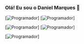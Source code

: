 ### Olá! Eu sou o Daniel Marques 👋


[![Programador](https://img.shields.io/badge/HTML-239120?style=for-the-badge&logo=html5&logoColor=white)] [![Programador](https://img.shields.io/badge/JavaScript-F7DF1E?style=for-the-badge&logo=javascript&logoColor=black)]

[![Programador](	https://img.shields.io/badge/Java-ED8B00?style=for-the-badge&logo=openjdk&logoColor=white)] [![Programador](https://img.shields.io/badge/C%2B%2B-00599C?style=for-the-badge&logo=c%2B%2B&logoColor=white)]

[![Programador](https://img.shields.io/badge/C%23-239120?style=for-the-badge&logo=c-sharp&logoColor=white)]
